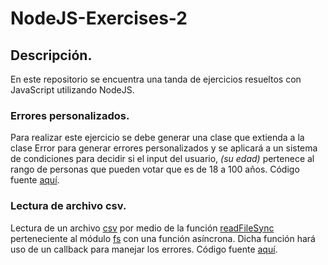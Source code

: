 # **NodeJS-Exercises-2**

## **Descripción**.
En este repositorio se encuentra una tanda de ejercicios resueltos con JavaScript utilizando NodeJS.

### **Errores personalizados**.
Para realizar este ejercicio se debe generar una clase que extienda a la clase Error para generar errores personalizados y se aplicará a un sistema de condiciones para decidir si el input del usuario, _(su edad)_ pertenece al rango de personas que pueden votar que es de 18 a 100 años. Código fuente [aquí](Ejercicio-1/main.js).

### **Lectura de archivo csv**.
Lectura de un archivo [csv](Ejercicio-2/iris.csv) por medio de la función [readFileSync](https://nodejs.org/docs/latest-v17.x/api/fs.html#fsreadfilesyncpath-options) perteneciente al módulo [fs](https://nodejs.org/docs/latest-v17.x/api/fs.html) con una función asíncrona. Dicha función hará uso de un callback para manejar los errores. Código fuente [aquí](Ejercicio-2/main.js).